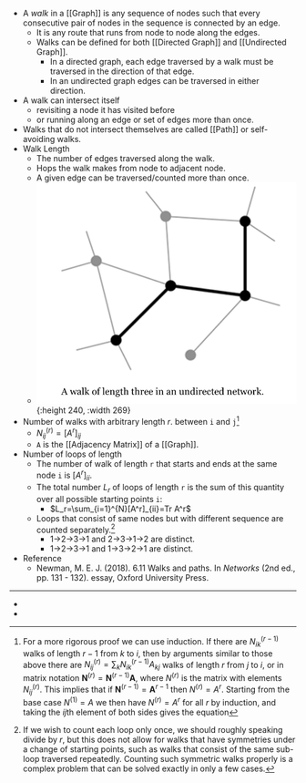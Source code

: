 - A *walk* in a [[Graph]] is any sequence of nodes such that every consecutive pair of nodes in the sequence is connected by an edge.
    - It is any route that runs from node to node along the edges.
    - Walks can be defined for both [[Directed Graph]] and [[Undirected Graph]].
        - In a directed graph, each edge traversed by a walk must be traversed in the direction of that edge.
        - In an undirected graph edges can be traversed in either direction.
- A walk can intersect itself
    - revisiting a node it has visited before
    - or running along an edge or set of edges more than once.
- Walks that do not intersect themselves are called [[Path]] or self-avoiding walks.
- Walk Length
    - The number of edges traversed along the walk.
    - Hops the walk makes from node to adjacent node.
    - A given edge can be traversed/counted more than once.
    - ![graph-walk.png](../assets/graph-walk_1683376160200_0.png){:height 240, :width 269}
- Number of walks with arbitrary length $r$. between `i` and `j`[^1]
    - $N^{(r)}_{ij}=[A^r]_{ij}$
    - `A` is the [[Adjacency Matrix]] of a [[Graph]].
- Number of loops of length
    - The number of walk of length `r` that starts and ends at the same node `i` is $[A^r]_{ii}$.
    - The total number $L_r$ of loops of length `r` is the sum of this quantity over all possible starting points `i`:
        - $L_r=\sum_{i=1}^{N}[A^r]_{ii}=Tr A^r$
    - Loops that consist of same nodes but with different sequence are counted separately.[^2]
        - 1→2→3→1 and 2→3→1→2 are distinct.
        - 1→2→3→1 and 1→3→2→1 are distinct.
- Reference
    - Newman, M. E. J. (2018). 6.11 Walks and paths. In *Networks* (2nd ed., pp. 131 - 132). essay, Oxford University Press.
- ---
- [^1]: For a more rigorous proof we can use induction. If there are $N^{(r−1)}_{ik}$ walks of length $r−1$ from $k$ to $i$, then by arguments similar to those above there are $N_{i j}^{(r)}=\sum_{k} N_{i k}^{(r-1)} A_{k j}$ walks of length $r$ from $j$ to $i$, or in matrix notation $\mathbf{N}^{(r)}=\mathbf{N}^{(r-1)} \mathbf{A}$, where $N^{(r)}$ is the matrix with elements $N^{(r)}_{ij}$. This implies that if $\mathbf{N}^{(r-1)}=\mathbf{A}^{r-1}$ then $N^{(r)}=A^r$. Starting from the base case $N^{(1)}=A$ we then have $N^{(r)}=A^r$ for all $r$ by induction, and taking the $ij$th element of both sides gives the equation
- [^2]: If we wish to count each loop only once, we should roughly speaking divide by *r*, but this does not allow for walks that have symmetries under a change of starting points, such as walks that consist of the same sub-loop traversed repeatedly. Counting such symmetric walks properly is a complex problem that can be solved exactly in only a few cases.